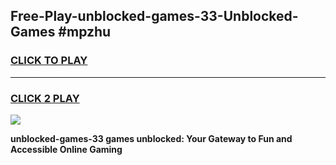 
## Free-Play-unblocked-games-33-Unblocked-Games #mpzhu
<h3>
<a href="https://news.freeplayer.one?title=unblocked-games-33&ref=8M">CLICK TO PLAY</a></h3>
<hr>

<h3>
<a href="https://news.freeplayer.one?title=unblocked-games-33&ref=8M">CLICK 2 PLAY</a>
  
</h3>

<a href="https://news.freeplayer.one?title=unblocked-games-33&ref=8M"><img src="https://clearcache.store/games.png"></a>


**unblocked-games-33 games unblocked: Your Gateway to Fun and Accessible Online Gaming**

